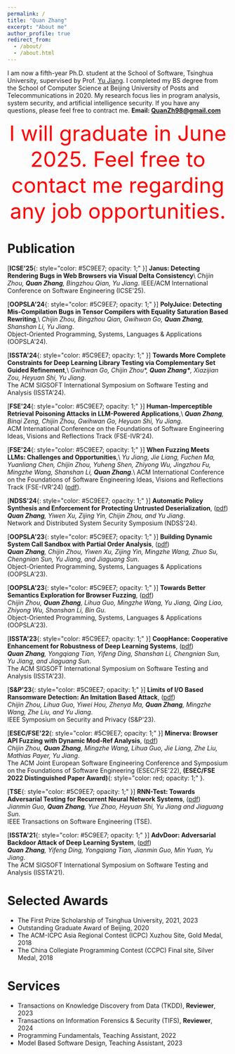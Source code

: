 ```yaml
---
permalink: /
title: "Quan Zhang"
excerpt: "About me"
author_profile: true
redirect_from: 
  - /about/
  - /about.html
---
```


I am now a fifth-year Ph.D. student at the School of Software, Tsinghua University, supervised by Prof. [Yu Jiang](https://sites.google.com/site/jiangyu198964/home). I completed my BS degree from the School of Computer Science at Beijing University of Posts and Telecommunications in 2020. My research focus lies in program analysis, system security, and artificial intelligence security. If you have any questions, please feel free to contract me.
**Email: QuanZh98@gmail.com**

<center><font color="red" size=20>I will graduate in June 2025. Feel free to contact me regarding any job opportunities.</font></center>

Publication
======
[**ICSE'25**{: style="color: #5C9EE7; opacity: 1;" }] **Janus: Detecting Rendering Bugs in Web Browsers via Visual Delta Consistency**\\
*Chijin Zhou, **Quan Zhang**, Bingzhou Qian, Yu Jiang*.
IEEE/ACM International Conference on Software Engineering (ICSE'25).

[**OOPSLA'24**{: style="color: #5C9EE7; opacity: 1;" }] **PolyJuice: Detecting Mis-Compilation Bugs in Tensor Compilers with Equality Saturation Based Rewriting**,\\
*Chijin Zhou, Bingzhou Qian, Gwihwan Go, **Quan Zhang**, Shanshan Li, Yu Jiang*.  
Object-Oriented Programming, Systems, Languages & Applications (OOPSLA'24).

[**ISSTA'24**{: style="color: #5C9EE7; opacity: 1;" }] **Towards More Complete Constraints for Deep Learning Library Testing via Complementary Set Guided Refinement**,\\
*Gwihwan Go, Chijin Zhou\*, **Quan Zhang\***, Xiazijian Zou, Heyuan Shi, Yu Jiang*.  
The ACM SIGSOFT International Symposium on Software Testing and Analysis (ISSTA'24).

[**FSE'24**{: style="color: #5C9EE7; opacity: 1;" }] **Human-Imperceptible Retrieval Poisoning Attacks in LLM-Powered Applications**,\\
***Quan Zhang**, Binqi Zeng, Chijin Zhou, Gwihwan Go, Heyuan Shi, Yu Jiang*.  
ACM International Conference on the Foundations of Software Engineering Ideas, Visions and Reflections Track (FSE-IVR'24).

[**FSE'24**{: style="color: #5C9EE7; opacity: 1;" }] **When Fuzzing Meets LLMs: Challenges and Opportunities**,\\
*Yu Jiang, Jie Liang, Fuchen Ma, Yuanliang Chen, Chijin Zhou, Yuheng Shen, Zhiyong Wu, Jingzhou Fu, Mingzhe Wang, Shanshan Li, **Quan Zhang***.\\
ACM International Conference on the Foundations of Software Engineering Ideas, Visions and Reflections Track (FSE-IVR'24) ([pdf](http://wingtecher.com/themes/WingTecherResearch/assets/papers/paper_from_24/FuzzMeetLLM_FSE24.pdf)).

[**NDSS'24**{: style="color: #5C9EE7; opacity: 1;" }] **Automatic Policy Synthesis and Enforcement for Protecting Untrusted Deserialization**, ([pdf](http://ZQ-Struggle.github.io/files/Deseriguard.pdf ))  
***Quan Zhang**, Yiwen Xu, Zijing Yin, Chijin Zhou, and Yu Jiang*.  
Network and Distributed System Security Symposium (NDSS'24).

[**OOPSLA'23**{: style="color: #5C9EE7; opacity: 1;" }] **Building Dynamic System Call Sandbox with Partial Order Analysis**, ([pdf](http://ZQ-Struggle.github.io/files/DynBox.pdf ))  
***Quan Zhang**, Chijin Zhou, Yiwen Xu, Zijing Yin, Mingzhe Wang, Zhuo Su, Chengnian Sun, Yu Jiang, and Jiaguang Sun*.  
Object-Oriented Programming, Systems, Languages & Applications (OOPSLA'23).

[**OOPSLA'23**{: style="color: #5C9EE7; opacity: 1;" }] **Towards Better Semantics Exploration for Browser Fuzzing**, ([pdf](http://wingtecher.com/themes/WingTecherResearch/assets/papers/oopsla23-browser-preprint.pdf ))  
*Chijin Zhou, **Quan Zhang**, Lihua Guo, Mingzhe Wang, Yu Jiang, Qing Liao, Zhiyong Wu, Shanshan Li, Bin Gu*.  
Object-Oriented Programming, Systems, Languages & Applications (OOPSLA'23).

[**ISSTA'23**{: style="color: #5C9EE7; opacity: 1;" }] **CoopHance: Cooperative Enhancement for Robustness of Deep Learning Systems**, ([pdf](http://ZQ-Struggle.github.io/files/CoopHance.pdf))  
***Quan Zhang**, Yongqiang Tian, Yifeng Ding, Shanshan Li, Chengnian Sun, Yu Jiang, and Jiaguang Sun*.  
The ACM SIGSOFT International Symposium on Software Testing and Analysis (ISSTA'23).

[**S&P'23**{: style="color: #5C9EE7; opacity: 1;" }] **Limits of I/O Based Ransomware Detection: An Imitation Based Attack**, ([pdf](http://wingtecher.com/themes/WingTecherResearch/assets/papers/animagus-SP23.pdf))  
*Chijin Zhou, Lihua Guo, Yiwei Hou, Zhenya Ma, **Quan Zhang**, Mingzhe Wang, Zhe Liu, and Yu Jiang*.  
IEEE Symposium on Security and Privacy (S&P'23).

[**ESEC/FSE'22**{: style="color: #5C9EE7; opacity: 1;" }] **Minerva: Browser API Fuzzing with Dynamic Mod-Ref Analysis**, ([pdf](http://wingtecher.com/themes/WingTecherResearch/assets/papers/FSE22_Minerva.pdf))  
*Chijin Zhou, **Quan Zhang**, Mingzhe Wang, Lihua Guo, Jie Liang, Zhe Liu, Mathias Payer, Yu Jiang*.  
The ACM Joint European Software Engineering Conference and Symposium on the Foundations of Software Engineering (ESEC/FSE'22), **(ESEC/FSE 2022 Distinguished Paper Award)**{: style="color: red; opacity: 1;" }.

[**TSE**{: style="color: #5C9EE7; opacity: 1;" }] **RNN-Test: Towards Adversarial Testing for Recurrent Neural Network Systems**, ([pdf](http://wingtecher.com/themes/WingTecherResearch/assets/papers/RNN-Test-final.pdf))  
*Jianmin Guo, **Quan Zhang**, Yue Zhao, Heyuan Shi, Yu Jiang and Jiaguang Sun*.  
IEEE Transactions on Software Engineering (TSE).

[**ISSTA'21**{: style="color: #5C9EE7; opacity: 1;" }] **AdvDoor: Adversarial Backdoor Attack of Deep Learning System**, ([pdf](http://ZQ-Struggle.github.io/files/AdvDoor.pdf))  
***Quan Zhang**, Yifeng Ding, Yongqiang Tian, Jianmin Guo, Min Yuan, Yu Jiang*.  
The ACM SIGSOFT International Symposium on Software Testing and Analysis (ISSTA'21).

Selected Awards
======
- The First Prize Scholarship of Tsinghua University, 2021, 2023
- Outstanding Graduate Award of Beijing, 2020
- The ACM-ICPC Asia Regional Contest (ICPC) Xuzhou Site, Gold Medal, 2018
- The China Collegiate Programming Contest (CCPC) Final site, Silver Medal, 2018


Services
======
- Transactions on Knowledge Discovery from Data (TKDD), **Reviewer**, 2023
- Transactions on Information Forensics \& Security (TIFS), **Reviewer**, 2024
- Programming Fundamentals, Teaching Assistant, 2022
- Model Based Software Design, Teaching Assistant, 2023

